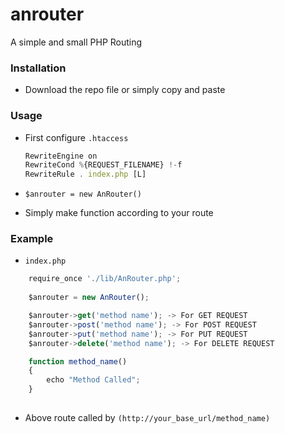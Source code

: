 # anrouter
A simple and small PHP Routing


### Installation

- Download the repo file or simply copy and paste

### Usage

- First configure `.htaccess`
    ```jsx
    RewriteEngine on
    RewriteCond %{REQUEST_FILENAME} !-f
    RewriteRule . index.php [L]
   ```    
- ```$anrouter = new AnRouter()```

- Simply make function according to your route

### Example

- `index.php`
```jsx 
    require_once './lib/AnRouter.php';
    
    $anrouter = new AnRouter();

    $anrouter->get('method name'); -> For GET REQUEST
    $anrouter->post('method name'); -> For POST REQUEST
    $anrouter->put('method name'); -> For PUT REQUEST
    $anrouter->delete('method name'); -> For DELETE REQUEST

    function method_name()
    {
        echo "Method Called";
    }
    
```    
- Above route called by `(http://your_base_url/method_name)`

